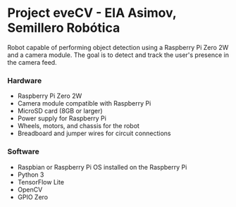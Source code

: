 
# Project eveCV - EIA Asimov, Semillero Robótica
Robot capable of performing object detection using a Raspberry Pi Zero 2W and a camera module. The goal is to detect and track the user's presence in the camera feed.

### Hardware
- Raspberry Pi Zero 2W
- Camera module compatible with Raspberry Pi
- MicroSD card (8GB or larger)
- Power supply for Raspberry Pi
- Wheels, motors, and chassis for the robot
- Breadboard and jumper wires for circuit connections

### Software
- Raspbian or Raspberry Pi OS installed on the Raspberry Pi
- Python 3
- TensorFlow Lite
- OpenCV
- GPIO Zero
